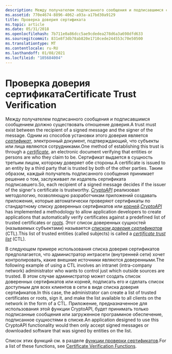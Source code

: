 ```yaml
---
description: Между получателем подписанного сообщения и подписавшимся сообщением должно существовать отношение доверия.
ms.assetid: 770e4674-8896-4062-a93a-a17bd30a9129
title: Проверка доверия сертификата
ms.topic: article
ms.date: 05/31/2018
ms.openlocfilehash: 7b711e0a86dcc5ae9cdedea278d6a3a698dfd633
ms.sourcegitcommit: 831e8f3db78ab820e1710cede244553c70e50500
ms.translationtype: MT
ms.contentlocale: ru-RU
ms.lasthandoff: 01/08/2021
ms.locfileid: "105684004"
---
```

# <a name="certificate-trust-verification"></a><span data-ttu-id="8b68a-103">Проверка доверия сертификата</span><span class="sxs-lookup"><span data-stu-id="8b68a-103">Certificate Trust Verification</span></span>

<span data-ttu-id="8b68a-104">Между получателем подписанного сообщения и подписавшимся сообщением должно существовать отношение доверия.</span><span class="sxs-lookup"><span data-stu-id="8b68a-104">A trust must exist between the recipient of a signed message and the signer of the message.</span></span> <span data-ttu-id="8b68a-105">Одним из способов установки этого доверия является [*сертификат*](../secgloss/c-gly.md), электронный документ, подтверждающий, что субъекты или лица являются сотрудниками.</span><span class="sxs-lookup"><span data-stu-id="8b68a-105">One method of establishing this trust is through a [*certificate*](../secgloss/c-gly.md), an electronic document verifying that entities or persons are who they claim to be.</span></span> <span data-ttu-id="8b68a-106">Сертификат выдается в сущность третьим лицом, которому доверяет обе стороны.</span><span class="sxs-lookup"><span data-stu-id="8b68a-106">A certificate is issued to an entity by a third party that is trusted by both of the other parties.</span></span> <span data-ttu-id="8b68a-107">Таким образом, каждый получатель подписанного сообщения принимает решение о том, заслуживает ли издатель сертификата подписавшего.</span><span class="sxs-lookup"><span data-stu-id="8b68a-107">So, each recipient of a signed message decides if the issuer of the signer's certificate is trustworthy.</span></span> <span data-ttu-id="8b68a-108">[*CryptoAPI*](../secgloss/c-gly.md) реализовал методологию, позволяющую разработчикам приложений создавать приложения, которые автоматически проверяют сертификаты по стандартному списку доверенных сертификатов или [*корней*](../secgloss/r-gly.md).</span><span class="sxs-lookup"><span data-stu-id="8b68a-108">[*CryptoAPI*](../secgloss/c-gly.md) has implemented a methodology to allow application developers to create applications that automatically verify certificates against a predefined list of trusted certificates or [*roots*](../secgloss/r-gly.md).</span></span> <span data-ttu-id="8b68a-109">Этот список доверенных сущностей (называемых субъектами) называется [*списком доверия сертификатов*](../secgloss/c-gly.md) (CTL).</span><span class="sxs-lookup"><span data-stu-id="8b68a-109">This list of trusted entities (called subjects) is called a [*certificate trust list*](../secgloss/c-gly.md) (CTL).</span></span>

<span data-ttu-id="8b68a-110">В следующем примере использования списка доверия сертификатов предполагается, что администратор интрасети (внутренней сети) хочет контролировать, какие внешние источники являются доверенными.</span><span class="sxs-lookup"><span data-stu-id="8b68a-110">The following example of using a CTL involves an intranet (intra-company network) administrator who wants to control just which outside sources are trusted.</span></span> <span data-ttu-id="8b68a-111">В этом случае администратор может создать список доверенных сертификатов или корней, подписать его и сделать список доступным для всех клиентов в сети в виде списка доверия сертификатов.</span><span class="sxs-lookup"><span data-stu-id="8b68a-111">In this case, the administrator can create a list of trusted certificates or roots, sign it, and make the list available to all clients on the network in the form of a CTL.</span></span> <span data-ttu-id="8b68a-112">Приложение, предназначенное для использования этой функции CryptoAPI, будет принимать только подписанные сообщения или загруженное программное обеспечение, подписанное сущностями в списке.</span><span class="sxs-lookup"><span data-stu-id="8b68a-112">An application designed to use this CryptoAPI functionality would then only accept signed messages or downloaded software that was signed by entities on the list.</span></span>

<span data-ttu-id="8b68a-113">Список этих функций см. в разделе [функции проверки сертификатов](cryptography-functions.md).</span><span class="sxs-lookup"><span data-stu-id="8b68a-113">For a list of these functions, see [Certificate Verification Functions](cryptography-functions.md).</span></span>

 

 
